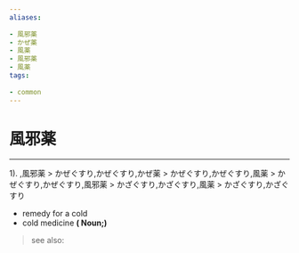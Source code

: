 ```yaml
---
aliases:
    
- 風邪薬
- かぜ薬
- 風薬
- 風邪薬
- 風薬
tags:
    
- common
---
```


# 風邪薬
---
1).
,風邪薬 > かぜぐすり,かぜぐすり,かぜ薬 > かぜぐすり,かぜぐすり,風薬 > かぜぐすり,かぜぐすり,風邪薬 > かざぐすり,かざぐすり,風薬 > かざぐすり,かざぐすり

- remedy for a cold
- cold medicine
**( Noun;)**
> see also: 
            